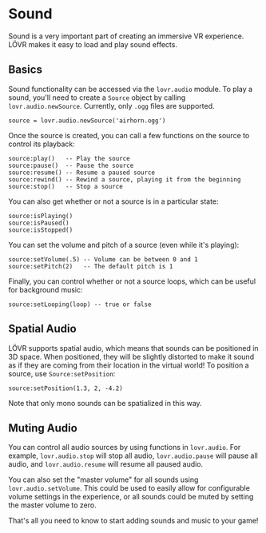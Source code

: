 Sound
===

Sound is a very important part of creating an immersive VR experience.  LÖVR makes it easy to load
and play sound effects.

Basics
---

Sound functionality can be accessed via the `lovr.audio` module.  To play a sound, you'll need to
create a `Source` object by calling `lovr.audio.newSource`.  Currently, only `.ogg` files are
supported.

```
source = lovr.audio.newSource('airhorn.ogg')
```

Once the source is created, you can call a few functions on the source to control its playback:

```
source:play()   -- Play the source
source:pause()  -- Pause the source
source:resume() -- Resume a paused source
source:rewind() -- Rewind a source, playing it from the beginning
source:stop()   -- Stop a source
```

You can also get whether or not a source is in a particular state:

```
source:isPlaying()
source:isPaused()
source:isStopped()
```

You can set the volume and pitch of a source (even while it's playing):

```
source:setVolume(.5) -- Volume can be between 0 and 1
source:setPitch(2)   -- The default pitch is 1
```

Finally, you can control whether or not a source loops, which can be useful for background music:

```
source:setLooping(loop) -- true or false
```

Spatial Audio
---

LÖVR supports spatial audio, which means that sounds can be positioned in 3D space.  When
positioned, they will be slightly distorted to make it sound as if they are coming from their
location in the virtual world!  To position a source, use `Source:setPosition`:

```
source:setPosition(1.3, 2, -4.2)
```

Note that only mono sounds can be spatialized in this way.

Muting Audio
---

You can control all audio sources by using functions in `lovr.audio`.  For example,
`lovr.audio.stop` will stop all audio, `lovr.audio.pause` will pause all audio, and
`lovr.audio.resume` will resume all paused audio.

You can also set the "master volume" for all sounds using `lovr.audio.setVolume`.  This could be
used to easily allow for configurable volume settings in the experience, or all sounds could be
muted by setting the master volume to zero.

That's all you need to know to start adding sounds and music to your game!
